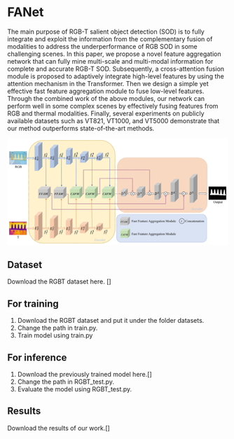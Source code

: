 # FANet
The main purpose of RGB-T salient object detection (SOD) is to fully integrate and exploit the information from the complementary fusion of modalities to address the underperformance of RGB SOD in some challenging scenes. In this paper, we propose a novel feature aggregation network that can fully mine multi-scale and multi-modal information for complete and accurate RGB-T SOD. Subsequently, a cross-attention fusion module is proposed to adaptively integrate high-level features by using the attention mechanism in the Transformer. Then we design a simple yet effective fast feature aggregation module to fuse low-level features. Through the combined work of the above modules, our network can perform well in some complex scenes by effectively fusing features from RGB and thermal modalities. Finally, several experiments on publicly available datasets such as VT821, VT1000, and VT5000 demonstrate that our method outperforms state-of-the-art methods.

![image](https://github.com/ELOESZHANG/FANet/blob/main/img_demo/Network.jpg)

## Dataset
Download the RGBT dataset here. []

## For training
1. Download the RGBT dataset and put it under the folder datasets.
2. Change the path in train.py.
3. Train model using train.py

## For inference
1. Download the previously trained model here.[]
2. Change the path in RGBT_test.py.
3. Evaluate the model using RGBT_test.py.

## Results
Download the results of our work.[]
